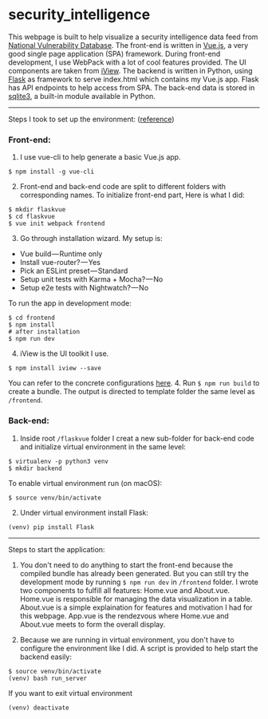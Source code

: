 # security_intelligence

This webpage is built to help visualize a security intelligence data feed from [National Vulnerability Database](https://nvd.nist.gov/vuln/data-feeds). The front-end is written in [Vue.js](https://vuejs.org/v2/guide/index.html), a very good single page application (SPA) framework. During front-end development, I use WebPack with a lot of cool features provided. The UI components are taken from [iView](https://www.iviewui.com/). The backend is written in Python, using [Flask](http://flask.pocoo.org/) as framework to serve index.html which contains my Vue.js app. Flask has API endpoints to help access from SPA. The back-end data is stored in [sqlite3](https://docs.python.org/2/library/sqlite3.html), a built-in module available in Python.

------------------------------------------------------------------------------------------------------------------------

Steps I took to set up the environment: ([reference](https://codeburst.io/full-stack-single-page-application-with-vue-js-and-flask-b1e036315532))

### Front-end:
1. I use vue-cli to help generate a basic Vue.js app. 
```
$ npm install -g vue-cli
```
2. Front-end and back-end code are split to different folders with corresponding names. To initialize front-end part, Here is what I did:
```
$ mkdir flaskvue
$ cd flaskvue
$ vue init webpack frontend
```
3. Go through installation wizard. My setup is:
* Vue build — Runtime only
* Install vue-router? — Yes
* Pick an ESLint preset — Standard
* Setup unit tests with Karma + Mocha? — No
* Setup e2e tests with Nightwatch? — No

To run the app in development mode:
```
$ cd frontend
$ npm install
# after installation
$ npm run dev
```
4. iView is the UI toolkit I use.
```
$ npm install iview --save
```
You can refer to the concrete configurations [here](https://www.iviewui.com/docs/guide/start-en).
4. Run `$ npm run build` to create a bundle. The output is directed to template folder the same level as `/frontend`.


### Back-end:
1. Inside root `/flaskvue` folder I creat a new sub-folder for back-end code and initialize virtual environment in the same level:
```
$ virtualenv -p python3 venv
$ mkdir backend
```
To enable virtual environment run (on macOS):
```
$ source venv/bin/activate
```

2. Under virtual environment install Flask:
```
(venv) pip install Flask
```

------------------------------------------------------------------------------------------------------------------------

Steps to start the application:

1. You don't need to do anything to start the front-end because the compiled bundle has already been generated. But you can still try the development mode by running `$ npm run dev` in `/frontend` folder. I wrote two components to fulfill all features: Home.vue and About.vue. Home.vue is responsible for managing the data visualization in a table. About.vue is a simple explaination for features and motivation I had for this webpage. App.vue is the rendezvous where Home.vue and About.vue meets to form the overall display. 

2. Because we are running in virtual environment, you don't have to configure the environment like I did. A script is provided to help start the backend easily:
```
$ source venv/bin/activate
(venv) bash run_server
```
If you want to exit virtual environment
```
(venv) deactivate
```

